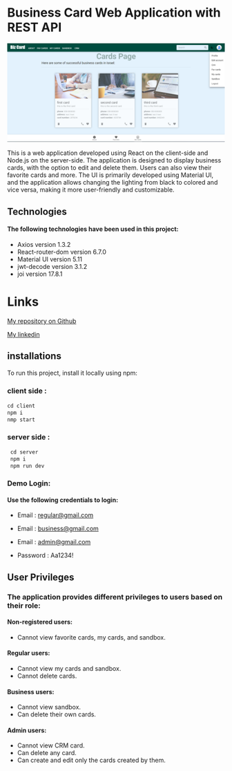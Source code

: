 # Business Card Web Application with REST API

![BizCard](/client/public/assets/images/BizCard.png)

This is a web application developed using React on the client-side and Node.js on the server-side. The application is designed to display business cards, with the option to edit and delete them. Users can also view their favorite cards and more. The UI is primarily developed using Material UI, and the application allows changing the lighting from black to colored and vice versa, making it more user-friendly and customizable.

## Technologies

#### The following technologies have been used in this project:

- Axios version 1.3.2
- React-router-dom version 6.7.0
- Material UI version 5.11
- jwt-decode version 3.1.2
- joi version 17.8.1

# Links

[My repository on Github](https://github.com/HodayaAngela)

[My linkedin](https://www.linkedin.com/in/hodaya-angela-d-a24156178/)

## installations

To run this project, install it locally using npm:

### client side :

```
cd client
npm i
nmp start
```

### server side :

```
 cd server
 npm i
 npm run dev

```

### Demo Login:

#### Use the following credentials to login:

- Email : regular@gmail.com
- Email : business@gmail.com
- Email : admin@gmail.com

- Password : Aa1234!

## User Privileges

### The application provides different privileges to users based on their role:

#### Non-registered users:

- Cannot view favorite cards, my cards, and sandbox.

#### Regular users:

- Cannot view my cards and sandbox.
- Cannot delete cards.

#### Business users:

- Cannot view sandbox.
- Can delete their own cards.

#### Admin users:

- Cannot view CRM card.
- Can delete any card.
- Can create and edit only the cards created by them.
